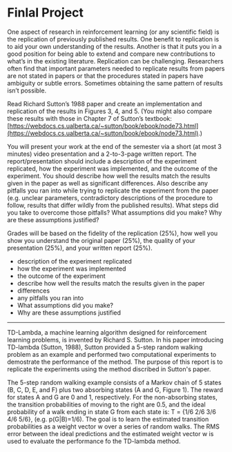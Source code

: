 # Finlal Project

One aspect of research in reinforcement learning (or any scientific field) is the replication of previously published results. One benefit to replication is to aid your own understanding of the results. Another is that it puts you in a good position for being able to extend and compare new contributions to what’s in the existing literature. Replication can be challenging. Researchers often find that important parameters needed to replicate results from papers are not stated in papers or that the procedures stated in papers have ambiguity or subtle errors. Sometimes obtaining the same pattern of results isn’t possible.

Read Richard Sutton’s 1988 paper and create an implementation and replication of the results in Figures 3, 4, and 5. (You might also compare these results with those in Chapter 7 of Sutton’s textbook: [https://webdocs.cs.ualberta.ca/~sutton/book/ebook/node73.html](https://webdocs.cs.ualberta.ca/~sutton/book/ebook/node73.html).)

You will present your work at the end of the semester via a short (at most 3 minutes) video presentation and a 2-to-3-page written report. The report/presentation should include a description of the experiment replicated, how the experiment was implemented, and the outcome of the experiment. You should describe how well the results match the results given in the paper as well as significant differences. Also describe any pitfalls you ran into while trying to replicate the experiment from the paper (e.g. unclear parameters, contradictory descriptions of the procedure to follow, results that differ wildly from the published results). What steps did you take to overcome those pitfalls? What assumptions did you make? Why are these assumptions justified?

Grades will be based on the fidelity of the replication (25%), how well you show you understand the original paper (25%), the quality of your presentation (25%), and your written report (25%).

* description of the experiment replicated
* how the experiment was implemented
* the outcome of the experiment
*  describe how well the results match the results given in the paper
*  differences
*  any pitfalls you ran into 
*  What assumptions did you make? 
*  Why are these assumptions justified


----

TD-Lambda, a machine learning algorithm designed for reinforcement learning problems, is invented by Richard S. Sutton. In his paper introducing TD-lambda (Sutton, 1988), Sutton provided a 5-step random walking problem as an example and performed two computational experiments to demostrate the performance of the method. The purpose of this report is to replicate the experiments using the method discribed in Sutton's paper.

The 5-step random walking example consists of a Markov chain of 5 states (B, C, D, E, and F) plus two absorbing states (A and G, Figure 1). The reward for states A and G are 0 and 1, respectively. For the non-absorbing states, the transition probabilities of moving to the right are 0.5, and the ideal probability of a walk ending in state G from each state is:	T = {1/6 2/6 3/6 4/6 5/6}, (e.g. p(G|B)=1/6). The goal is to learn the estimated transition probabilities as a weight vector w over a series of random walks. The RMS error between the ideal predictions and the estimated weight vector w is used to evaluate the performance fo the TD-lambda method.

